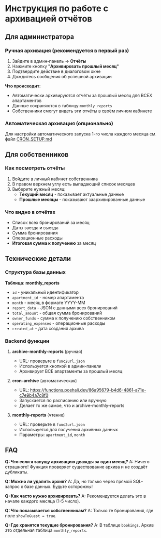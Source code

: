 # Инструкция по работе с архивацией отчётов

## Для администратора

### Ручная архивация (рекомендуется в первый раз)

1. Зайдите в админ-панель → **Отчёты**
2. Нажмите кнопку **"Архивировать прошлый месяц"**
3. Подтвердите действие в диалоговом окне
4. Дождитесь сообщения об успешной архивации

**Что происходит:**
- Автоматически архивируются отчёты за прошлый месяц для ВСЕХ апартаментов
- Данные сохраняются в таблицу `monthly_reports`
- Собственники смогут видеть эти отчёты в своём личном кабинете

### Автоматическая архивация (опционально)

Для настройки автоматического запуска 1-го числа каждого месяца см. файл [CRON_SETUP.md](./CRON_SETUP.md)

## Для собственников

### Как посмотреть отчёты

1. Войдите в личный кабинет собственника
2. В правом верхнем углу есть выпадающий список месяцев
3. Выберите нужный месяц:
   - **Текущий месяц** - показывает актуальные данные
   - **Прошлые месяцы** - показывают заархивированные данные

### Что видно в отчётах

- Список всех бронирований за месяц
- Даты заезда и выезда
- Сумма бронирования
- Операционные расходы
- **Итоговая сумма к получению** за месяц

## Технические детали

### Структура базы данных

**Таблица: monthly_reports**
- `id` - уникальный идентификатор
- `apartment_id` - номер апартамента
- `month` - месяц в формате YYYY-MM
- `report_data` - JSON с данными всех бронирований
- `total_amount` - общая сумма бронирований
- `owner_funds` - сумма к получению собственником
- `operating_expenses` - операционные расходы
- `created_at` - дата создания архива

### Backend функции

1. **archive-monthly-reports** (ручная)
   - URL: проверьте в `func2url.json`
   - Используется кнопкой в админ-панели
   - Архивирует ВСЕ апартаменты за прошлый месяц

2. **cron-archive** (автоматическая)
   - URL: https://functions.poehali.dev/86a95679-b4d6-4861-a71e-c7e9b4a7c8f0
   - Запускается по расписанию или вручную
   - Делает то же самое, что и archive-monthly-reports

3. **monthly-reports** (чтение)
   - URL: проверьте в `func2url.json`
   - Используется для получения архивных данных
   - Параметры: `apartment_id`, `month`

## FAQ

**Q: Что если я запущу архивацию дважды за один месяц?**
A: Ничего страшного! Функция проверяет существование архива и не создаёт дубликаты.

**Q: Можно ли удалить архив?**
A: Да, но только через прямой SQL-запрос к базе данных. Будьте осторожны!

**Q: Как часто нужно архивировать?**
A: Рекомендуется делать это в начале каждого месяца (1-5 число).

**Q: Что показывается собственникам?**
A: Только те бронирования, где поле `showToGuest = true`.

**Q: Где хранятся текущие бронирования?**
A: В таблице `bookings`. Архив это отдельная таблица `monthly_reports`.

